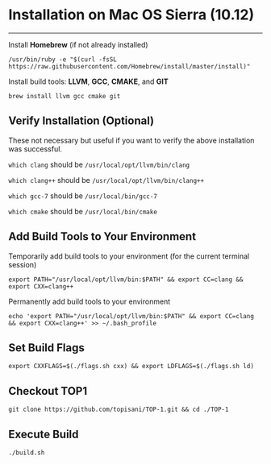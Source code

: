 # Installation on Mac OS Sierra (10.12)

---

Install **Homebrew** (if not already installed)
```
/usr/bin/ruby -e "$(curl -fsSL https://raw.githubusercontent.com/Homebrew/install/master/install)"
```

Install build tools: **LLVM**, **GCC**, **CMAKE**, and **GIT**
```
brew install llvm gcc cmake git
```

## Verify Installation (Optional)

These not necessary but useful if you want to verify the above installation was successful.

```which clang``` should be ```/usr/local/opt/llvm/bin/clang```

```which clang++``` should be ```/usr/local/opt/llvm/bin/clang++```

```which gcc-7``` should be ```/usr/local/bin/gcc-7```

```which cmake``` should be ```/usr/local/bin/cmake```

## Add Build Tools to Your Environment

Temporarily add build tools to your environment (for the current terminal session)
```
export PATH="/usr/local/opt/llvm/bin:$PATH" && export CC=clang && export CXX=clang++
```

Permanently add build tools to your environment
```
echo 'export PATH="/usr/local/opt/llvm/bin:$PATH" && export CC=clang && export CXX=clang++' >> ~/.bash_profile
```

## Set Build Flags

```
export CXXFLAGS=$(./flags.sh cxx) && export LDFLAGS=$(./flags.sh ld)
```

## Checkout TOP1

```
git clone https://github.com/topisani/TOP-1.git && cd ./TOP-1
```

## Execute Build

```
./build.sh
```
 
